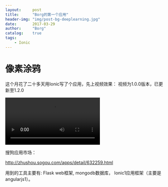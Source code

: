 ```yaml
---
layout: 	post
title:		"Borg的第一个应用"
header-img:	"img/post-bg-deeplearning.jpg"
date:		2017-03-29
author: 	"Borg"
catalog:	true
tags:
    - Ionic
---
```


# 像素涂鸦
这个月花了二十多天用Ionic写了个应用，先上视频效果：
视频为1.0.0版本，已更新至1.2.0

<video src="http://7xshuq.com1.z0.glb.clouddn.com/video/pixelDrawingV1.mp4" controls="controls">
您的浏览器不支持 video 标签。
</video>

搜狗应用市场：

http://zhushou.sogou.com/apps/detail/632259.html

用到的工具主要有: Flask web框架, mongodb数据库， Ionic1应用框架（主要是angularjs1）。
